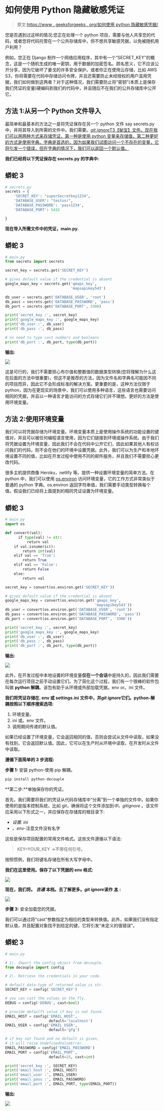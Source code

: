# 如何使用 Python 隐藏敏感凭证

> 原文:[https://www . geeksforgeeks . org/如何使用 python 隐藏敏感凭据/](https://www.geeksforgeeks.org/how-to-hide-sensitive-credentials-using-python/)

您是否遇到过这样的情况:您正在处理一个 python 项目，需要与他人共享您的代码，或者您将代码托管在一个公共存储库中，但不想共享敏感凭据，以免被随机用户利用？

例如，您正在 Django 制作一个网络应用程序，其中有一个“SECRET_KEY”的概念，这是一个随机生成的唯一密钥，用于数据的加密签名。顾名思义，它不应该公开分享，因为它破坏了姜戈的许多安全保护。或者你正在使用云存储，比如 AWS S3，你将需要在代码中存储访问令牌，并且还需要防止未经授权的用户滥用凭据，我们如何做到这两者？对于这种情况，我们需要防止将“密钥”(本质上是保存我们凭证的变量)硬编码到我们的代码中，并且随后不在我们的公共存储库中公开它。

## 方法 1:从另一个 Python 文件导入

最简单和最基本的方法之一是将凭证保存在另一个 python 文件 say secrets.py 中，并将其导入到所需的文件中。我们需要。[*git ignore*T3【秘宝】文件。现在我们可以用两种方式来存储凭证，第一种是使用 python 变量来存储值，第二种更好的方式是使用字典。字典是首选的，因为如果我们试图访问一个不存在的变量，它将引发一个错误，但在字典的情况下，我们可以返回一个默认值。](https://www.geeksforgeeks.org/what-is-git-ignore-and-how-to-use-it/)

**我们已经将以下凭证保存在 secrets.py 的字典中:**

## 蟒蛇 3

```py
# secrets.py
secrets = {
    'SECRET_KEY': "superSecretkey1234",
    'DATABASE_USER': "testusr",
    'DATABASE_PASSWORD': 'pass1234',
    'DATABASE_PORT': 5432

}
```

**现在导入所需文件中的凭证，main.py.**

## 蟒蛇 3

```py
# main.py
from secrets import secrets

secret_key = secrets.get('SECRET_KEY')

# gives default value if the credential is absent
google_maps_key = secrets.get('gmaps_key', 
                              'mapsapikey543')

db_user = secrets.get('DATABASE_USER', 'root')
db_pass = secrets.get('DATABASE_PASSWORD', 'pass')
db_port = secrets.get('DATABASE_PORT', 3306)

print('secret_key :', secret_key)
print('google_maps_key :', google_maps_key)
print('db_user :', db_user)
print('db_pass :', db_pass)

# no need to type cast numbers and booleans
print('db_port :', db_port, type(db_port))
```

**输出:**

![](img/f7547d09b9d3a41e272e013a53ff7ee4.png)

这是可行的，我们不需要担心布尔值和整数值的数据类型转换(您将理解为什么这在后面的方法中很重要)，但这不是推荐的方法，因为文件名和字典名可能因不同的项目而异，因此它不会形成标准的解决方案。更重要的是，这种方法仅限于 python，因为在更现实的场景中，我们可以使用多种语言，这些语言也需要访问相同的凭据，并且以一种语言才能访问的方式存储它们并不理想。更好的方法是使用环境变量。

## 方法 2:使用环境变量

我们可以将凭据存储为环境变量。环境变量本质上是使用操作系统的功能设置的键值对，并且可以被任何编程语言使用，因为它们链接到环境或操作系统。由于我们将凭据设置为环境变量，因此我们不会在代码中公开它们，因此如果其他人有权访问我们的代码，则不会在他们的环境中设置凭据。此外，我们可以为生产和本地环境设置不同的值，比如在开发过程中使用不同的邮件服务，并且我们不需要担心更改代码。

很多主机提供商像 Heroku，netlify 等。提供一种设置环境变量的简单方法。在 python 中，我们可以使用 [os.environ](https://www.geeksforgeeks.org/python-os-environ-object/) 访问环境变量，它的工作方式非常类似于普通的 python 字典。os.environ 返回字符串值，我们需要手动类型转换每个值。假设我们已经将上面提到的相同凭证设置为环境变量。

## 蟒蛇 3

```py
# main.py
import os

def convert(val):
      if type(val) != str:
          return val
    if val.isnumeric():
        return int(val)
    elif val == 'True':
        return True
    elif val == 'False':
        return False
    else:
        return val

secret_key = convert(os.environ.get('SECRET_KEY'))

# gives default value if the credential is absent
google_maps_key = convert(os.environ.get('gmaps_key', 
                                         'mapsapikey543'))
db_user = convert(os.environ.get('DATABASE_USER', 'root'))
db_pass = convert(os.environ.get('DATABASE_PASSWORD', 'pass'))
db_port = convert(os.environ.get('DATABASE_PORT', '3306'))

print('secret_key :', secret_key)
print('google_maps_key :', google_maps_key)
print('db_user :', db_user)
print('db_pass :', db_pass)
print('db_port :', db_port, type(db_port))
```

**输出:**

![](img/f7547d09b9d3a41e272e013a53ff7ee4.png)

此外，在开发过程中本地设置的环境变量**仅在一个会话**中是持久的，因此我们需要在每次运行项目之前手动设置它们。为了简化这个过程，我们有一个很棒的软件包叫做 **python 解耦**。该包有助于从环境或外部加载凭据。env or。ini 文件。

**我们将凭证存储在. env 或 settings.ini 文件中，并*****git ignore*****它们。python-解耦按照以下顺序搜索选项:**

1.  环境变量。
2.  ini 或。env 文件。
3.  调用期间传递的默认值。

如果已经设置了环境变量，它会返回相同的值，否则会尝试从文件中读取，如果没有找到，它会返回默认值。因此，它可以在生产时从环境中读取，在开发时从文件中读取。

**遵循下面简单的 3 步流程:**

**步骤 1:** 安装 python-使用 pip 解耦。

```py
pip install python-decouple
```

**第二步:**单独保存你的凭证。

首先，我们需要将我们的凭证从代码存储库中“分离”到一个单独的文件中。如果你使用的是版本控制系统，比如 git，确保将这个文件添加到*中。gitignore* 。该文件应采用以下形式之一，并应保存在存储库的根目录下:

*   *设置. ini*
*   *。env*-注意文件没有名字

这些是保存项目配置的常用文件格式。这些文件遵循以下语法:

> KEY=YOUR_KEY ->不带任何引号。

按照惯例，我们将键名存储在所有大写字母中。

**我们在这里使用。保存了以下凭据的 env 格式:**

![](img/c5eb86593e8b365cf42195c3199a0f6b.png)

**现在，我们将。** ***吉通*** **本档。去了解更多。*****git ignore*****读作** [**本**](https://www.geeksforgeeks.org/what-is-git-ignore-and-how-to-use-it/) **:**

![](img/5768ecca477a62330fa2a5a53c17053a.png)

**步骤 3:** 安全加载您的凭据。

我们可以通过将“cast”参数指定为相应的类型来转换值。此外，如果我们没有指定默认值，并且配置对象找不到给定的键，它将引发“未定义的值错误”。

## 蟒蛇 3

```py
# main.py

# 1\. Import the config object from decouple.
from decouple import config

# 2\. Retrieve the credentials in your code.

# default data-type of returned value is str.
SECRET_KEY = config('SECRET_KEY') 

# you can cast the values on the fly.
DEBUG = config('DEBUG', cast=bool) 

# provide defaulft value if key is not found.
EMAIL_HOST = config('EMAIL_HOST', 
                    default='localhost') 
EMAIL_USER = config('EMAIL_USER',
                    default='gfg')

# if key not found and no default is given,
# it will raise UndefinedValueError.
EMAIL_PASSWORD = config('EMAIL_PASSWORD') 
EMAIL_PORT = config('EMAIL_PORT',
                    default=25, cast=int)

print('secret_key :', SECRET_KEY)
print('email_host :', EMAIL_HOST)
print('email_user :', EMAIL_USER)
print('email_pass :', EMAIL_PASSWORD)
print('email_port :', EMAIL_PORT, type(EMAIL_PORT))
```

**输出:**

![](img/4b35bb817724d4138756501258035f5a.png)